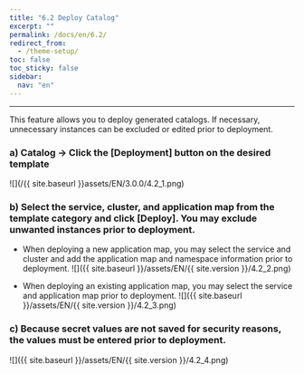 ```yaml
---
title: "6.2 Deploy Catalog"
excerpt: ""
permalink: /docs/en/6.2/
redirect_from:
  - /theme-setup/
toc: false
toc_sticky: false
sidebar:
  nav: "en"
---
```



---

This feature allows you to deploy generated catalogs. If necessary, unnecessary instances can be excluded or edited prior to deployment.

### a\) Catalog → Click the [Deployment] button on the desired template
![](/{{ site.baseurl }}assets/EN/3.0.0/4.2_1.png)

### b\) Select the service, cluster, and application map from the template category and click [Deploy]. You may exclude unwanted instances prior to deployment.

* When deploying a new application map, you may select the service and cluster and add the application map and namespace information prior to deployment.
![]({{ site.baseurl }}/assets/EN/{{ site.version }}/4.2_2.png)

* When deploying an existing application map, you may select the service and application map prior to deployment.
![]({{ site.baseurl }}/assets/EN/{{ site.version }}/4.2_3.png)

### c\) Because secret values are not saved for security reasons, the values must be entered prior to deployment.
![]({{ site.baseurl }}/assets/EN/{{ site.version }}/4.2_4.png)
